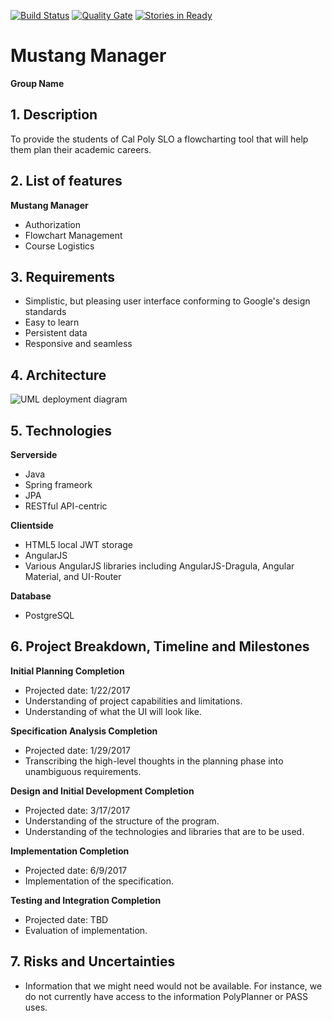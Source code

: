 [![Build Status](https://travis-ci.org/cpe308-309/Group-name.svg?branch=master)](https://travis-ci.org/cpe308-309/Group-name) [![Quality Gate](https://sonarqube.com/api/badges/gate?key=mustang.manager)](https://sonarqube.com/dashboard/index/mustang.manager) [![Stories in Ready](https://badge.waffle.io/cpe308-309/Group-name.png?label=ready&title=Ready)](https://waffle.io/cpe308-309/Group-name)

# Mustang Manager
__Group Name__

## 1. Description

To provide the students of Cal Poly SLO a flowcharting tool that will help them plan their academic careers.

## 2.	List of features

__Mustang Manager__
* Authorization
* Flowchart Management
* Course Logistics

## 3.	Requirements

* Simplistic, but pleasing user interface conforming to Google's design standards
* Easy to learn
* Persistent data
* Responsive and seamless

## 4.	Architecture

![UML deployment diagram](https://github.com/cpe308-309/Group-name/blob/wiki/Images/DeploymentDiagram.png)

## 5.	Technologies

__Serverside__
* Java
*   Spring frameork
*   JPA
* RESTful API-centric

__Clientside__
* HTML5 local JWT storage
* AngularJS
* Various AngularJS libraries including AngularJS-Dragula, Angular Material, and UI-Router

__Database__
* PostgreSQL

## 6.	Project Breakdown, Timeline and Milestones

__Initial Planning Completion__
* Projected date: 1/22/2017
* Understanding of project capabilities and limitations.
* Understanding of what the UI will look like.

__Specification Analysis Completion__
* Projected date: 1/29/2017
* Transcribing the high-level thoughts in the planning phase into unambiguous requirements. 

__Design and Initial Development Completion__
* Projected date: 3/17/2017
* Understanding of the structure of the program.
* Understanding of the technologies and libraries that are to be used.

__Implementation Completion__
* Projected date: 6/9/2017
* Implementation of the specification.

__Testing and Integration Completion__
* Projected date: TBD
* Evaluation of implementation.


## 7.	Risks and Uncertainties

* Information that we might need would not be available. For instance, we do not currently have access to the information PolyPlanner or PASS uses.
